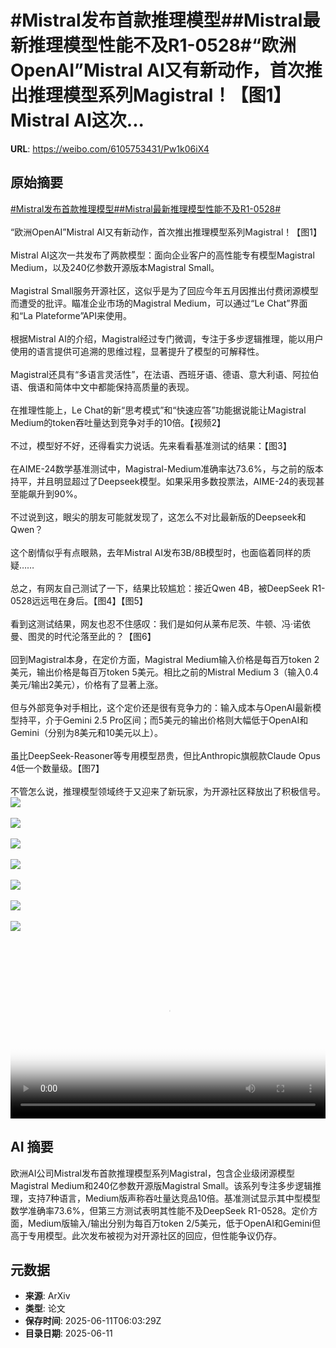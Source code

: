 # #Mistral发布首款推理模型##Mistral最新推理模型性能不及R1-0528#“欧洲OpenAI”Mistral AI又有新动作，首次推出推理模型系列Magistral！【图1】Mistral AI这次...

**URL**: https://weibo.com/6105753431/Pw1k06iX4

## 原始摘要

<a href="https://m.weibo.cn/search?containerid=231522type%3D1%26t%3D10%26q%3D%23Mistral%E5%8F%91%E5%B8%83%E9%A6%96%E6%AC%BE%E6%8E%A8%E7%90%86%E6%A8%A1%E5%9E%8B%23&amp;extparam=%23Mistral%E5%8F%91%E5%B8%83%E9%A6%96%E6%AC%BE%E6%8E%A8%E7%90%86%E6%A8%A1%E5%9E%8B%23" data-hide=""><span class="surl-text">#Mistral发布首款推理模型#</span></a><a href="https://m.weibo.cn/search?containerid=231522type%3D1%26t%3D10%26q%3D%23Mistral%E6%9C%80%E6%96%B0%E6%8E%A8%E7%90%86%E6%A8%A1%E5%9E%8B%E6%80%A7%E8%83%BD%E4%B8%8D%E5%8F%8AR1-0528%23&amp;extparam=%23Mistral%E6%9C%80%E6%96%B0%E6%8E%A8%E7%90%86%E6%A8%A1%E5%9E%8B%E6%80%A7%E8%83%BD%E4%B8%8D%E5%8F%8AR1-0528%23" data-hide=""><span class="surl-text">#Mistral最新推理模型性能不及R1-0528#</span></a><br><br>“欧洲OpenAI”Mistral AI又有新动作，首次推出推理模型系列Magistral！【图1】<br><br>Mistral AI这次一共发布了两款模型：面向企业客户的高性能专有模型Magistral Medium，以及240亿参数开源版本Magistral Small。<br><br>Magistral Small服务开源社区，这似乎是为了回应今年五月因推出付费闭源模型而遭受的批评。瞄准企业市场的Magistral Medium，可以通过“Le Chat”界面和“La Plateforme”API来使用。<br><br>根据Mistral AI的介绍，Magistral经过专门微调，专注于多步逻辑推理，能以用户使用的语言提供可追溯的思维过程，显著提升了模型的可解释性。<br><br>Magistral还具有“多语言灵活性”，在法语、西班牙语、德语、意大利语、阿拉伯语、俄语和简体中文中都能保持高质量的表现。<br><br>在推理性能上，Le Chat的新“思考模式”和“快速应答”功能据说能让Magistral Medium的token吞吐量达到竞争对手的10倍。【视频2】<br><br>不过，模型好不好，还得看实力说话。先来看看基准测试的结果：【图3】<br><br>在AIME-24数学基准测试中，Magistral-Medium准确率达73.6%，与之前的版本持平，并且明显超过了Deepseek模型。如果采用多数投票法，AIME-24的表现甚至能飙升到90%。<br><br>不过说到这，眼尖的朋友可能就发现了，这怎么不对比最新版的Deepseek和Qwen？<br><br>这个剧情似乎有点眼熟，去年Mistral AI发布3B/8B模型时，也面临着同样的质疑……<br><br>总之，有网友自己测试了一下，结果比较尴尬：接近Qwen 4B，被DeepSeek R1-0528远远甩在身后。【图4】【图5】<br><br>看到这测试结果，网友也忍不住感叹：我们是如何从莱布尼茨、牛顿、冯·诺依曼、图灵的时代沦落至此的？【图6】<br><br>回到Magistral本身，在定价方面，Magistral Medium输入价格是每百万token 2美元，输出价格是每百万token 5美元。相比之前的Mistral Medium 3（输入0.4美元/输出2美元），价格有了显著上涨。<br><br>但与外部竞争对手相比，这个定价还是很有竞争力的：输入成本与OpenAI最新模型持平，介于Gemini 2.5 Pro区间；而5美元的输出价格则大幅低于OpenAI和Gemini（分别为8美元和10美元以上）。<br><br>虽比DeepSeek-Reasoner等专用模型昂贵，但比Anthropic旗舰款Claude Opus 4低一个数量级。【图7】<br><br>不管怎么说，推理模型领域终于又迎来了新玩家，为开源社区释放出了积极信号。<img style="" src="https://tvax3.sinaimg.cn/large/006Fd7o3gy1i2b8ql1emlj31620vm7b7.jpg" referrerpolicy="no-referrer"><br><br><img style="" src="https://tvax2.sinaimg.cn/large/006Fd7o3ly1i2b8rij1f3j31hc0u0wfp.jpg" referrerpolicy="no-referrer"><br><br><img style="" src="https://tvax4.sinaimg.cn/large/006Fd7o3gy1i2b8qsiz0fj30m808ttb1.jpg" referrerpolicy="no-referrer"><br><br><img style="" src="https://tvax1.sinaimg.cn/large/006Fd7o3gy1i2b8qvawxoj30to0y04bs.jpg" referrerpolicy="no-referrer"><br><br><img style="" src="https://tvax2.sinaimg.cn/large/006Fd7o3gy1i2b8qxdq1oj31240o4q8c.jpg" referrerpolicy="no-referrer"><br><br><img style="" src="https://tvax3.sinaimg.cn/large/006Fd7o3gy1i2b8qz4xhej30u006iju0.jpg" referrerpolicy="no-referrer"><br><br><img style="" src="https://tvax1.sinaimg.cn/large/006Fd7o3gy1i2b8r1h4olj30hw09nab9.jpg" referrerpolicy="no-referrer"><br><br><br clear="both"><div style="clear: both"></div><video controls="controls" poster="https://tvax2.sinaimg.cn/orj480/006Fd7o3ly1i2b8rhqi9bj31hc0u0wfp.jpg" style="width: 100%"><source src="https://f.video.weibocdn.com/o0/L2QAEfbGlx08oXcNDfQ40104120071mF0E010.mp4?label=mp4_720p&amp;template=1280x720.25.0&amp;ori=0&amp;ps=1CwnkDw1GXwCQx&amp;Expires=1749625126&amp;ssig=42Cop9nrZm&amp;KID=unistore,video"><source src="https://f.video.weibocdn.com/o0/LEVc5XZ4lx08oXcNjGbe010412003h280E010.mp4?label=mp4_hd&amp;template=852x480.25.0&amp;ori=0&amp;ps=1CwnkDw1GXwCQx&amp;Expires=1749625126&amp;ssig=C9naNURNRs&amp;KID=unistore,video"><source src="https://f.video.weibocdn.com/o0/ZzQYUPWClx08oXcOms48010412001P0M0E010.mp4?label=mp4_ld&amp;template=640x360.25.0&amp;ori=0&amp;ps=1CwnkDw1GXwCQx&amp;Expires=1749625126&amp;ssig=5hElYlSpXS&amp;KID=unistore,video"><p>视频无法显示，请前往<a href="https://video.weibo.com/show?fid=1034%3A5176315553185800" target="_blank" rel="noopener noreferrer">微博视频</a>观看。</p></video>

## AI 摘要

欧洲AI公司Mistral发布首款推理模型系列Magistral，包含企业级闭源模型Magistral Medium和240亿参数开源版Magistral Small。该系列专注多步逻辑推理，支持7种语言，Medium版声称吞吐量达竞品10倍。基准测试显示其中型模型数学准确率73.6%，但第三方测试表明其性能不及DeepSeek R1-0528。定价方面，Medium版输入/输出分别为每百万token 2/5美元，低于OpenAI和Gemini但高于专用模型。此次发布被视为对开源社区的回应，但性能争议仍存。

## 元数据

- **来源**: ArXiv
- **类型**: 论文
- **保存时间**: 2025-06-11T06:03:29Z
- **目录日期**: 2025-06-11
